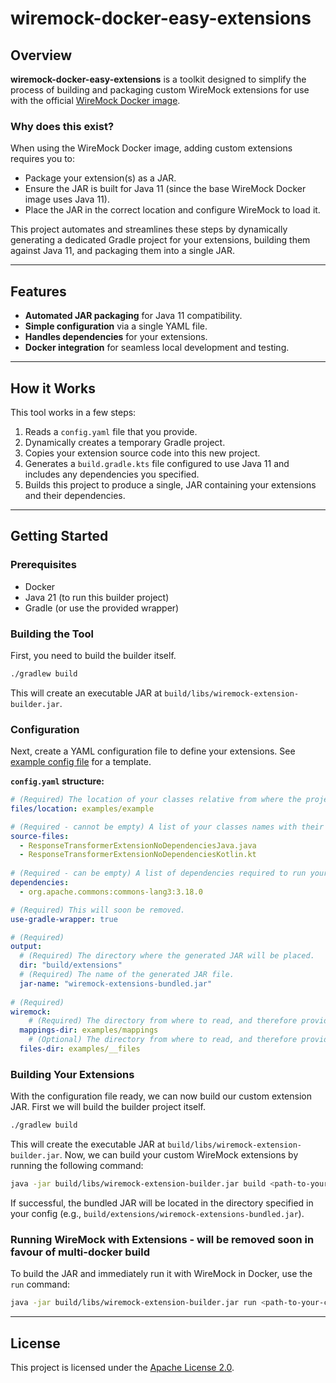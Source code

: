 # wiremock-docker-easy-extensions

## Overview

**wiremock-docker-easy-extensions** is a toolkit designed to simplify the process of building and packaging custom WireMock extensions for use with the official [WireMock Docker image](https://hub.docker.com/r/wiremock/wiremock).

### Why does this exist?

When using the WireMock Docker image, adding custom extensions requires you to:
- Package your extension(s) as a JAR.
- Ensure the JAR is built for Java 11 (since the base WireMock Docker image uses Java 11).
- Place the JAR in the correct location and configure WireMock to load it.

This project automates and streamlines these steps by dynamically generating a dedicated Gradle project for your extensions, building them against Java 11, and packaging them into a single JAR.

---

## Features

- **Automated JAR packaging** for Java 11 compatibility.
- **Simple configuration** via a single YAML file.
- **Handles dependencies** for your extensions.
- **Docker integration** for seamless local development and testing.

---

## How it Works

This tool works in a few steps:
1.  Reads a `config.yaml` file that you provide.
2.  Dynamically creates a temporary Gradle project.
3.  Copies your extension source code into this new project.
4.  Generates a `build.gradle.kts` file configured to use Java 11 and includes any dependencies you specified.
5.  Builds this project to produce a single, JAR containing your extensions and their dependencies.

---

## Getting Started

### Prerequisites

- Docker
- Java 21 (to run this builder project)
- Gradle (or use the provided wrapper)

### Building the Tool

First, you need to build the builder itself.

```sh
./gradlew build
```

This will create an executable JAR at `build/libs/wiremock-extension-builder.jar`.

### Configuration

Next, create a YAML configuration file to define your extensions. See [example config file](examples/wiremock-docker-easy-extensions-config.yaml) for a template.

**`config.yaml` structure:**

```yaml
# (Required) The location of your classes relative from where the project JAR will be executed.
files/location: examples/example

# (Required - cannot be empty) A list of your classes names with their extension.
source-files:
  - ResponseTransformerExtensionNoDependenciesJava.java
  - ResponseTransformerExtensionNoDependenciesKotlin.kt
  
# (Required - can be empty) A list of dependencies required to run your classes, they will be packaged in the final JAR.
dependencies:
  - org.apache.commons:commons-lang3:3.18.0

# (Required) This will soon be removed.
use-gradle-wrapper: true

# (Required)
output:
  # (Required) The directory where the generated JAR will be placed.
  dir: "build/extensions"
  # (Required) The name of the generated JAR file.
  jar-name: "wiremock-extensions-bundled.jar"
  
# (Required)
wiremock:
    # (Required) The directory from where to read, and therefore provide to WireMock, the WireMock mappings.
  mappings-dir: examples/mappings
    # (Optional) The directory from where to read, and therefore provide to WireMock, the WireMock files.
  files-dir: examples/__files
```

### Building Your Extensions

With the configuration file ready, we can now build our custom extension JAR.
First we will build the builder project itself.

```sh
./gradlew build 
```
This will create the executable JAR at `build/libs/wiremock-extension-builder.jar`.
Now, we can build your custom WireMock extensions by running the following command:
```sh
java -jar build/libs/wiremock-extension-builder.jar build <path-to-your-config>.yaml
```

If successful, the bundled JAR will be located in the directory specified in your config (e.g., `build/extensions/wiremock-extensions-bundled.jar`).

### Running WireMock with Extensions - will be removed soon in favour of multi-docker build

To build the JAR and immediately run it with WireMock in Docker, use the `run` command:

```sh
java -jar build/libs/wiremock-extension-builder.jar run <path-to-your-config>.yaml
```

---
## License

This project is licensed under the [Apache License 2.0](LICENSE).
